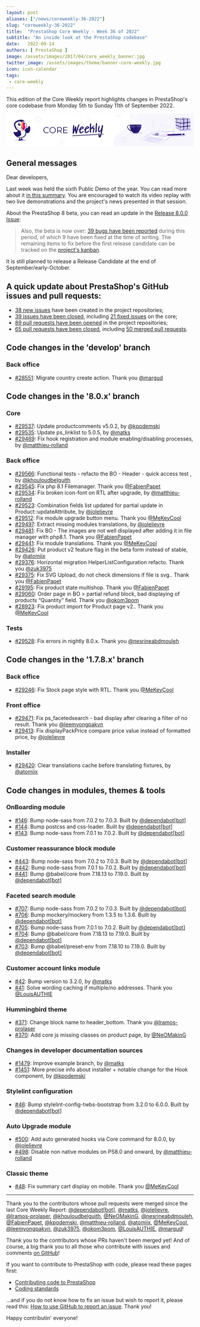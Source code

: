```yaml
---
layout: post
aliases: ["/news/coreweekly-36-2022"]
slug: "coreweekly-36-2022"
title:  "PrestaShop Core Weekly - Week 36 of 2022"
subtitle: "An inside look at the PrestaShop codebase"
date:   2022-09-14
authors: [ PrestaShop ]
image: /assets/images/2017/04/core_weekly_banner.jpg
twitter_image: /assets/images/theme/banner-core-weekly.jpg
icon: icon-calendar
tags:
 - core-weekly
---
```


This edition of the Core Weekly report highlights changes in PrestaShop's core codebase from Monday 5th to Sunday 11th of September 2022.

![Core Weekly banner](/assets/images/2018/12/banner-core-weekly.jpg)

## General messages

Dear developers,

Last week was held the sixth Public Demo of the year. You can read more about it [in this summary](https://build.prestashop.com/news/public-demo-6-2022/). You are encouraged to watch its video replay with two live demonstrations and the project's news presented in that session.

About the PrestaShop 8 beta, you can read an update in the [Release 8.0.0 Issue](https://github.com/PrestaShop/PrestaShop/issues/26427#issuecomment-1239098983):

> Also, the beta is now over: [39 bugs have been reported](https://github.com/PrestaShop/PrestaShop/search?q=created%3A2022-08-09..2022-09-04+is%3Aissue+label%3A8.0.x+-label%3AInvalid+-label%3ADuplicate&type=issues) during this period, of which 9 have been fixed at the time of writing. The remaining items to fix before the first release candidate can be tracked on the [project's kanban](https://github.com/PrestaShop/PrestaShop/projects/12).

It is still planned to release a Release Candidate at the end of September/early-October.

## A quick update about PrestaShop's GitHub issues and pull requests:

- [38 new issues](https://github.com/search?q=org%3APrestaShop+is%3Apublic++-repo%3Aprestashop%2Fprestashop.github.io++is%3Aissue+created%3A2022-09-05..2022-09-11) have been created in the project repositories;
- [39 issues have been closed](https://github.com/search?q=org%3APrestaShop+is%3Apublic++-repo%3Aprestashop%2Fprestashop.github.io++is%3Aissue+closed%3A2022-09-05..2022-09-11), including [21 fixed issues](https://github.com/search?q=org%3APrestaShop+is%3Apublic++-repo%3Aprestashop%2Fprestashop.github.io++is%3Aissue+label%3Afixed+closed%3A2022-09-05..2022-09-11) on the core;
- [89 pull requests have been opened](https://github.com/search?q=org%3APrestaShop+is%3Apublic++-repo%3Aprestashop%2Fprestashop.github.io++is%3Apr+created%3A2022-09-05..2022-09-11) in the project repositories;
- [65 pull requests have been closed](https://github.com/search?q=org%3APrestaShop+is%3Apublic++-repo%3Aprestashop%2Fprestashop.github.io++is%3Apr+closed%3A2022-09-05..2022-09-11), including [50 merged pull requests](https://github.com/search?q=org%3APrestaShop+is%3Apublic++-repo%3Aprestashop%2Fprestashop.github.io++is%3Apr+merged%3A2022-09-05..2022-09-11).
        


## Code changes in the 'develop' branch


### Back office
* [#28551](https://github.com/PrestaShop/PrestaShop/pull/28551): Migrate country create action. Thank you [@margud](https://github.com/margud)


## Code changes in the '8.0.x' branch


### Core
* [#29537](https://github.com/PrestaShop/PrestaShop/pull/29537): Update productcomments v5.0.2, by [@kpodemski](https://github.com/kpodemski)
* [#29535](https://github.com/PrestaShop/PrestaShop/pull/29535): Update ps_linklist to 5.0.5, by [@matks](https://github.com/matks)
* [#29469](https://github.com/PrestaShop/PrestaShop/pull/29469): Fix hook registration and module enabling/disabling processes, by [@matthieu-rolland](https://github.com/matthieu-rolland)


### Back office
* [#29566](https://github.com/PrestaShop/PrestaShop/pull/29566): Functional tests -  refacto the BO - Header - quick access test , by [@khouloudbelguith](https://github.com/khouloudbelguith)
* [#29545](https://github.com/PrestaShop/PrestaShop/pull/29545): Fix php 8.1 Filemanager. Thank you [@FabienPapet](https://github.com/FabienPapet)
* [#29534](https://github.com/PrestaShop/PrestaShop/pull/29534): Fix broken icon-font on RTL after upgrade, by [@matthieu-rolland](https://github.com/matthieu-rolland)
* [#29523](https://github.com/PrestaShop/PrestaShop/pull/29523): Combination fields list updated for partial update in Product::updateAttribute, by [@jolelievre](https://github.com/jolelievre)
* [#29512](https://github.com/PrestaShop/PrestaShop/pull/29512): Fix module upgrade button menu. Thank you [@MeKeyCool](https://github.com/MeKeyCool)
* [#29497](https://github.com/PrestaShop/PrestaShop/pull/29497): Extract missing modules translations, by [@jolelievre](https://github.com/jolelievre)
* [#29481](https://github.com/PrestaShop/PrestaShop/pull/29481): Fix BO - The images are not well displayed after adding it in file manager with php8.1. Thank you [@FabienPapet](https://github.com/FabienPapet)
* [#29441](https://github.com/PrestaShop/PrestaShop/pull/29441): Fix module translations. Thank you [@MeKeyCool](https://github.com/MeKeyCool)
* [#29426](https://github.com/PrestaShop/PrestaShop/pull/29426): Put product v2 feature flag in the beta form instead of stable, by [@atomiix](https://github.com/atomiix)
* [#29376](https://github.com/PrestaShop/PrestaShop/pull/29376): Horizontal migration HelperListConfiguration refacto. Thank you [@zuk3975](https://github.com/zuk3975)
* [#29375](https://github.com/PrestaShop/PrestaShop/pull/29375): Fix SVG Upload, do not check dimensions if file is svg.. Thank you [@FabienPapet](https://github.com/FabienPapet)
* [#29195](https://github.com/PrestaShop/PrestaShop/pull/29195): Fix product state multishop. Thank you [@FabienPapet](https://github.com/FabienPapet)
* [#29060](https://github.com/PrestaShop/PrestaShop/pull/29060): Order page in BO > partial refund block, bad displaying of products “Quantity” field. Thank you [@okom3pom](https://github.com/okom3pom)
* [#28923](https://github.com/PrestaShop/PrestaShop/pull/28923): Fix product import for Product page v2.. Thank you [@MeKeyCool](https://github.com/MeKeyCool)


### Tests
* [#29528](https://github.com/PrestaShop/PrestaShop/pull/29528): Fix errors in nightly 8.0.x. Thank you [@nesrineabdmouleh](https://github.com/nesrineabdmouleh)


## Code changes in the '1.7.8.x' branch


### Back office
* [#29246](https://github.com/PrestaShop/PrestaShop/pull/29246): Fix Stock page style with RTL. Thank you [@MeKeyCool](https://github.com/MeKeyCool)


### Front office
* [#29471](https://github.com/PrestaShop/PrestaShop/pull/29471): Fix ps_facetedsearch - bad display after clearing a filter of no result. Thank you [@leemyongpakvn](https://github.com/leemyongpakvn)
* [#29413](https://github.com/PrestaShop/PrestaShop/pull/29413): Fix displayPackPrice compare price value instead of formatted price, by [@jolelievre](https://github.com/jolelievre)


### Installer
* [#29420](https://github.com/PrestaShop/PrestaShop/pull/29420): Clear translations cache before translating fixtures, by [@atomiix](https://github.com/atomiix)


## Code changes in modules, themes & tools


### OnBoarding module
* [#146](https://github.com/PrestaShop/welcome/pull/146): Bump node-sass from 7.0.2 to 7.0.3. Built by [@dependabot[bot]](https://github.com/apps/dependabot)
* [#144](https://github.com/PrestaShop/welcome/pull/144): Bump postcss and css-loader. Built by [@dependabot[bot]](https://github.com/apps/dependabot)
* [#143](https://github.com/PrestaShop/welcome/pull/143): Bump node-sass from 7.0.1 to 7.0.2. Built by [@dependabot[bot]](https://github.com/apps/dependabot)


### Customer reassurance block module
* [#443](https://github.com/PrestaShop/blockreassurance/pull/443): Bump node-sass from 7.0.2 to 7.0.3. Built by [@dependabot[bot]](https://github.com/apps/dependabot)
* [#442](https://github.com/PrestaShop/blockreassurance/pull/442): Bump node-sass from 7.0.1 to 7.0.2. Built by [@dependabot[bot]](https://github.com/apps/dependabot)
* [#441](https://github.com/PrestaShop/blockreassurance/pull/441): Bump @babel/core from 7.18.13 to 7.19.0. Built by [@dependabot[bot]](https://github.com/apps/dependabot)


### Faceted search module
* [#707](https://github.com/PrestaShop/ps_facetedsearch/pull/707): Bump node-sass from 7.0.2 to 7.0.3. Built by [@dependabot[bot]](https://github.com/apps/dependabot)
* [#706](https://github.com/PrestaShop/ps_facetedsearch/pull/706): Bump mockery/mockery from 1.3.5 to 1.3.6. Built by [@dependabot[bot]](https://github.com/apps/dependabot)
* [#705](https://github.com/PrestaShop/ps_facetedsearch/pull/705): Bump node-sass from 7.0.1 to 7.0.2. Built by [@dependabot[bot]](https://github.com/apps/dependabot)
* [#704](https://github.com/PrestaShop/ps_facetedsearch/pull/704): Bump @babel/core from 7.18.13 to 7.19.0. Built by [@dependabot[bot]](https://github.com/apps/dependabot)
* [#703](https://github.com/PrestaShop/ps_facetedsearch/pull/703): Bump @babel/preset-env from 7.18.10 to 7.19.0. Built by [@dependabot[bot]](https://github.com/apps/dependabot)


### Customer account links module
* [#42](https://github.com/PrestaShop/ps_customeraccountlinks/pull/42): Bump version to 3.2.0, by [@matks](https://github.com/matks)
* [#41](https://github.com/PrestaShop/ps_customeraccountlinks/pull/41): Solve wording caching if multiple/no addresses. Thank you [@LouisAUTHIE](https://github.com/LouisAUTHIE)


### Hummingbird theme
* [#371](https://github.com/PrestaShop/hummingbird/pull/371): Change block name to header_bottom. Thank you [@lramos-prolaser](https://github.com/lramos-prolaser)
* [#370](https://github.com/PrestaShop/hummingbird/pull/370): Add core js missing classes on product page, by [@NeOMakinG](https://github.com/NeOMakinG)


### Changes in developer documentation sources
* [#1479](https://github.com/PrestaShop/docs/pull/1479): Improve example branch, by [@matks](https://github.com/matks)
* [#1451](https://github.com/PrestaShop/docs/pull/1451): More precise info about installer + notable change for the Hook component, by [@kpodemski](https://github.com/kpodemski)


### Stylelint configuration
* [#46](https://github.com/PrestaShop/stylelint-config/pull/46): Bump stylelint-config-twbs-bootstrap from 3.2.0 to 6.0.0. Built by [@dependabot[bot]](https://github.com/apps/dependabot)


### Auto Upgrade module
* [#500](https://github.com/PrestaShop/autoupgrade/pull/500): Add auto generated hooks via Core command for 8.0.0, by [@jolelievre](https://github.com/jolelievre)
* [#498](https://github.com/PrestaShop/autoupgrade/pull/498): Disable non native modules on PS8.0 and onward, by [@matthieu-rolland](https://github.com/matthieu-rolland)


### Classic theme
* [#48](https://github.com/PrestaShop/classic-theme/pull/48): Fix summary cart display on mobile. Thank you [@MeKeyCool](https://github.com/MeKeyCool)


<hr />

Thank you to the contributors whose pull requests were merged since the last Core Weekly Report: [@dependabot[bot]](https://github.com/apps/dependabot), [@matks](https://github.com/matks), [@jolelievre](https://github.com/jolelievre), [@lramos-prolaser](https://github.com/lramos-prolaser), [@khouloudbelguith](https://github.com/khouloudbelguith), [@NeOMakinG](https://github.com/NeOMakinG), [@nesrineabdmouleh](https://github.com/nesrineabdmouleh), [@FabienPapet](https://github.com/FabienPapet), [@kpodemski](https://github.com/kpodemski), [@matthieu-rolland](https://github.com/matthieu-rolland), [@atomiix](https://github.com/atomiix), [@MeKeyCool](https://github.com/MeKeyCool), [@leemyongpakvn](https://github.com/leemyongpakvn), [@zuk3975](https://github.com/zuk3975), [@okom3pom](https://github.com/okom3pom), [@LouisAUTHIE](https://github.com/LouisAUTHIE), [@margud](https://github.com/margud)!

Thank you to the contributors whose PRs haven't been merged yet! And of course, a big thank you to all those who contribute with issues and comments [on GitHub](https://github.com/PrestaShop/PrestaShop)!

If you want to contribute to PrestaShop with code, please read these pages first:

 * [Contributing code to PrestaShop](https://devdocs.prestashop.com/8/contribute/contribution-guidelines/)
 * [Coding standards](https://devdocs.prestashop.com/8/development/coding-standards/)

...and if you do not know how to fix an issue but wish to report it, please read this: [How to use GitHub to report an issue](https://devdocs.prestashop.com/8/contribute/contribute-reporting-issues/). Thank you!

Happy contributin' everyone!

